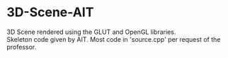 # 3D-Scene-AIT

3D Scene rendered using the GLUT and OpenGL libraries.
<br />
Skeleton code given by AIT. Most code in 'source.cpp' per request of the professor.
